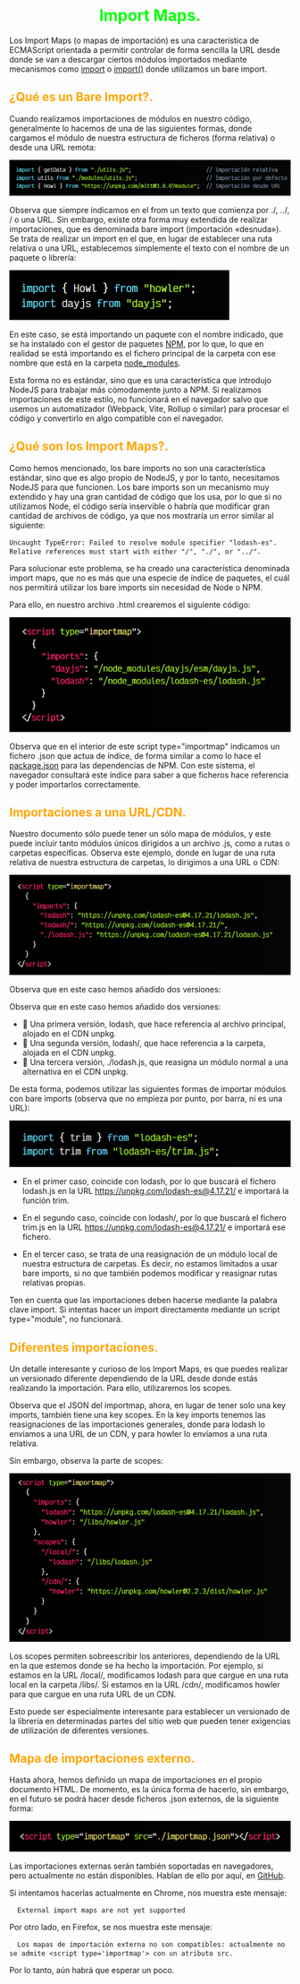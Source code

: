 # <span style="color:lime"><center>Import Maps.</center></span>

Los Import Maps (o mapas de importación) es una característica de ECMAScript orientada a permitir controlar de forma sencilla la URL desde donde se van a descargar ciertos módulos importados mediante mecanismos como [import](https://lenguajejs.com/javascript/modulos/import/) o [import()](https://lenguajejs.com/javascript/modulos/dynamic-import/) donde utilizamos un bare import.

## <span style="color:orange">¿Qué es un Bare Import?.</span>
Cuando realizamos importaciones de módulos en nuestro código, generalmente lo hacemos de una de las siguientes formas, donde cargamos el módulo de nuestra estructura de ficheros (forma relativa) o desde una URL remota:

![alt text](./imagenes-import-maps/image.png)

Observa que siempre indicamos en el from un texto que comienza por ./, ../, / o una URL. Sin embargo, existe otra forma muy extendida de realizar importaciones, que es denominada bare import (importación «desnuda»). Se trata de realizar un import en el que, en lugar de establecer una ruta relativa o una URL, establecemos simplemente el texto con el nombre de un paquete o librería:

![alt text](./imagenes-import-maps/image-1.png)

En este caso, se está importando un paquete con el nombre indicado, que se ha instalado con el gestor de paquetes [NPM](https://lenguajejs.com/npm/), por lo que, lo que en realidad se está importando es el fichero principal de la carpeta con ese nombre que está en la carpeta [node_modules](https://lenguajejs.com/npm/administracion/carpeta-node_modules/).

Esta forma no es estándar, sino que es una característica que introdujo NodeJS para trabajar más cómodamente junto a NPM. Si realizamos importaciones de este estilo, no funcionará en el navegador salvo que usemos un automatizador (Webpack, Vite, Rollup o similar) para procesar el código y convertirlo en algo compatible con el navegador.

## <span style="color:orange">¿Qué son los Import Maps?.</span>
Como hemos mencionado, los bare imports no son una característica estándar, sino que es algo propio de NodeJS, y por lo tanto, necesitamos NodeJS para que funcionen. Los bare imports son un mecanismo muy extendido y hay una gran cantidad de código que los usa, por lo que si no utilizamos Node, el código sería inservible o habría que modificar gran cantidad de archivos de código, ya que nos mostraría un error similar al siguiente:

    Uncaught TypeError: Failed to resolve module specifier "lodash-es". Relative references must start with either "/", "./", or "../".

Para solucionar este problema, se ha creado una característica denominada import maps, que no es más que una especie de índice de paquetes, el cuál nos permitirá utilizar los bare imports sin necesidad de Node o NPM.

Para ello, en nuestro archivo .html crearemos el siguiente código:

![alt text](./imagenes-import-maps/image-2.png)

Observa que en el interior de este  script type="importmap" indicamos un fichero .json que actua de índice, de forma similar a como lo hace el [package.json](https://lenguajejs.com/npm/administracion/package-json/) para las dependencias de NPM. Con este sistema, el navegador consultará este índice para saber a que ficheros hace referencia y poder importarlos correctamente.

## <span style="color:orange">Importaciones a una URL/CDN.</span>
Nuestro documento sólo puede tener un sólo mapa de módulos, y este puede incluir tanto módulos únicos dirigidos a un archivo .js, como a rutas o carpetas específicas. Observa este ejemplo, donde en lugar de una ruta relativa de nuestra estructura de carpetas, lo dirigimos a una URL o CDN:

![alt text](./imagenes-import-maps/image-3.png)

Observa que en este caso hemos añadido dos versiones:

Observa que en este caso hemos añadido dos versiones:

   - 📜 Una primera versión, lodash, que hace referencia al archivo principal, alojado en el CDN unpkg.
   - 📁 Una segunda versión, lodash/, que hace referencia a la carpeta, alojada en el CDN unpkg.
   - 🔄 Una tercera versión, ./lodash.js, que reasigna un módulo normal a una alternativa en el CDN unpkg.

De esta forma, podemos utilizar las siguientes formas de importar módulos con bare imports (observa que no empieza por punto, por barra, ni es una URL):

![alt text](./imagenes-import-maps/image-4.png)



   - En el primer caso, coincide con lodash, por lo que buscará el fichero lodash.js en la URL https://unpkg.com/lodash-es@4.17.21/ e importará la función trim.

   - En el segundo caso, coincide con lodash/, por lo que buscará el fichero trim.js en la URL https://unpkg.com/lodash-es@4.17.21/ e importará ese fichero.

   - En el tercer caso, se trata de una reasignación de un módulo local de nuestra estructura de carpetas. Es decir, no estamos limitados a usar bare imports, si no que también podemos modificar y reasignar rutas relativas propias.

Ten en cuenta que las importaciones deben hacerse mediante la palabra clave import. Si intentas hacer un import directamente mediante un script type="module", no funcionará.

## <span style="color:orange">Diferentes importaciones.</span>
Un detalle interesante y curioso de los Import Maps, es que puedes realizar un versionado diferente dependiendo de la URL desde donde estás realizando la importación. Para ello, utilizaremos los scopes.

Observa que el JSON del importmap, ahora, en lugar de tener solo una key imports, también tiene una key scopes. En la key imports tenemos las reasignaciones de las importaciones generales, donde para lodash lo enviamos a una URL de un CDN, y para howler lo envíamos a una ruta relativa.

Sin embargo, observa la parte de scopes:

![alt text](./imagenes-import-maps/image-5.png)

Los scopes permiten sobreescribir los anteriores, dependiendo de la URL en la que estemos donde se ha hecho la importación. Por ejemplo, si estamos en la URL /local/, modificamos lodash para que cargue en una ruta local en la carpeta /libs/. Si estamos en la URL /cdn/, modificamos howler para que cargue en una ruta URL de un CDN.

Esto puede ser especialmente interesante para establecer un versionado de la librería en determinadas partes del sitio web que pueden tener exigencias de utilización de diferentes versiones.

## <span style="color:orange">Mapa de importaciones externo.</span>
Hasta ahora, hemos definido un mapa de importaciones en el propio documento HTML. De momento, es la única forma de hacerlo, sin embargo, en el futuro se podrá hacer desde ficheros .json externos, de la siguiente forma:

![alt text](./imagenes-import-maps/image-6.png)

Las importaciones externas serán también soportadas en navegadores, pero actualmente no están disponibles. Hablan de ello por aquí, en [GitHub](https://github.com/WICG/import-maps/issues/235).

Si intentamos hacerlas actualmente en Chrome, nos muestra este mensaje:

      External import maps are not yet supported

Por otro lado, en Firefox, se nos muestra este mensaje:

      Los mapas de importación externa no son compatibles: actualmente no se admite <script type='importmap'> con un atributo src.

Por lo tanto, aún habrá que esperar un poco.


